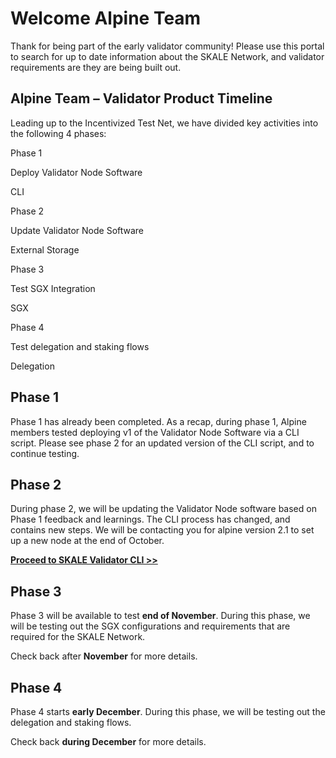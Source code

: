 
# Welcome Alpine Team

Thank for being part of the early validator community! Please use this portal to search for up to date information about the SKALE Network, and validator requirements are they are being built out.  

## Alpine Team – Validator Product Timeline

Leading up to the Incentivized Test Net, we have divided key activities into the following 4 phases:  

Phase 1

Deploy Validator Node Software

CLI

Phase 2

Update Validator Node Software

External Storage

Phase 3

Test SGX Integration

SGX

Phase 4

Test delegation and staking flows

Delegation


## Phase 1

Phase 1 has already been completed. As a recap, during phase 1, Alpine members tested deploying v1 of the Validator Node Software via a CLI script. Please see phase 2 for an updated version of the CLI script, and to continue testing.


## Phase 2

During phase 2, we will be updating the Validator Node software based on Phase 1 feedback and learnings. The CLI process has changed, and contains new steps. We will be contacting you for alpine version 2.1 to set up a new node at the end of October.  
  
[**Proceed to SKALE Validator CLI >>**](/documentation/validators/alpine/skale-validator-cli)


## Phase 3

Phase 3 will be available to test  **end of November**. During this phase, we will be testing out the SGX configurations and requirements that are required for the SKALE Network.  
  
Check back after  **November**  for more details.


## Phase 4

Phase 4 starts  **early December**. During this phase, we will be testing out the delegation and staking flows.  
  
Check back  **during December**  for more details.
